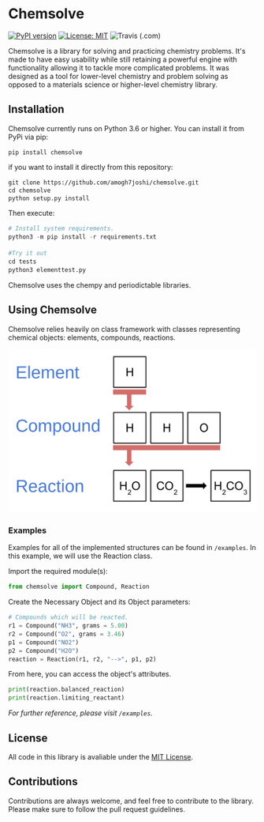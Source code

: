 # Chemsolve

[![PyPI version](https://badge.fury.io/py/chemsolve.svg)](https://badge.fury.io/py/chemsolve)
[![License: MIT](https://img.shields.io/badge/License-MIT-yellow.svg)](https://opensource.org/licenses/MIT)
![Travis (.com)](https://img.shields.io/travis/com/amogh7joshi/chemsolve)

Chemsolve is a library for solving and practicing chemistry problems.
It's made to have easy usability while still retaining a powerful engine
with functionality allowing it to tackle more complicated problems. It was 
designed as a tool for lower-level chemistry and problem solving as opposed 
to a materials science or higher-level chemistry library. 

## Installation

Chemsolve currently runs on Python 3.6 or higher. You can install it from PyPi via pip:

```shell script
pip install chemsolve
```

if you want to install it directly from this repository:
```shell script
git clone https://github.com/amogh7joshi/chemsolve.git
cd chemsolve
python setup.py install
```

Then execute:
```python
# Install system requirements.
python3 -m pip install -r requirements.txt 

#Try it out
cd tests
python3 elementtest.py
```

Chemsolve uses the chempy and periodictable libraries.
## Using Chemsolve

Chemsolve relies heavily on class framework with classes representing chemical objects: elements, compounds, reactions.

![Classes | 50%](images/objects.png)

### Examples

Examples for all of the implemented structures can be found in `/examples`.
In this example, we will use the Reaction class.

Import the required module(s):

```python
from chemsolve import Compound, Reaction
```
Create the Necessary Object and its Object parameters:

```python
# Compounds which will be reacted.
r1 = Compound("NH3", grams = 5.00)
r2 = Compound("O2", grams = 3.46)
p1 = Compound("NO2")
p2 = Compound("H2O")
reaction = Reaction(r1, r2, "-->", p1, p2)
```

From here, you can access the object's attributes.

```python
print(reaction.balanced_reaction)
print(reaction.limiting_reactant)
```

*For further reference, please visit `/examples`.*

## License

All code in this library is avaliable under the [MIT License](../blob/master/LICENSE).

## Contributions

Contributions are always welcome, and feel free to contribute to the library. 
Please make sure to follow the pull request guidelines.




